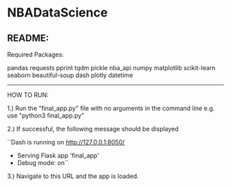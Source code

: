 # NBADataScience

README: 
------------------------------
Required Packages: 

pandas
requests
pprint
tqdm
pickle
nba_api
numpy
matplotlib
scikit-learn
seaborn
beautiful-soup 
dash
plotly
datetime
  
-------------------------------

HOW TO RUN: 

1.) Run the "final_app.py" file with no arguments in the command line 
e.g. use "python3 final_app.py" 

2.) If successful, the following message should be displayed 

``Dash is running on http://127.0.0.1:8050/

 * Serving Flask app 'final_app'
 * Debug mode: on``

3.) Navigate to this URL and the app is loaded. 


